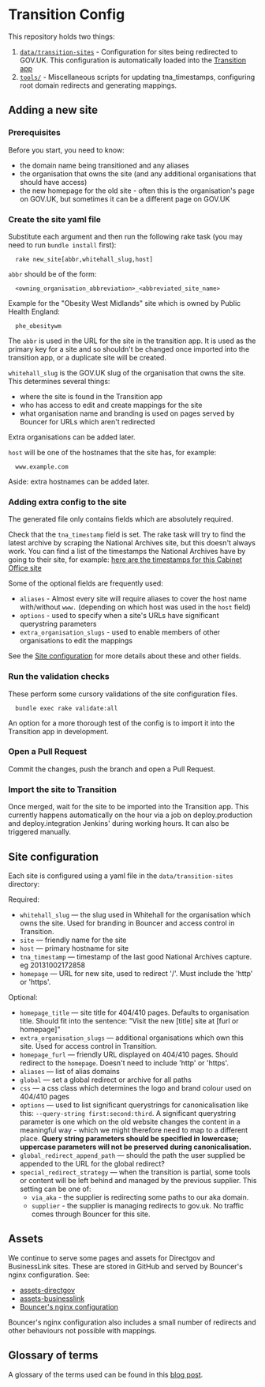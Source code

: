 # Transition Config

This repository holds two things:

1. [`data/transition-sites`](data/transition-sites) - Configuration for sites being redirected to GOV.UK. This configuration is automatically loaded into the [Transition app](https://github.com/alphagov/transition)
2. [`tools/`](tools/) - Miscellaneous scripts for updating tna_timestamps, configuring root domain redirects and generating mappings.

## Adding a new site

### Prerequisites

Before you start, you need to know:

* the domain name being transitioned and any aliases
* the organisation that owns the site (and any additional organisations that should have access)
* the new homepage for the old site - often this is the organisation's page on GOV.UK, but sometimes it can be a different page on GOV.UK

### Create the site yaml file

Substitute each argument and then run the following rake task (you may need to run `bundle install` first):
```
  rake new_site[abbr,whitehall_slug,host]
```

``abbr`` should be of the form:
```
  <owning_organisation_abbreviation>_<abbreviated_site_name>
```

Example for the "Obesity West Midlands" site which is owned by Public Health England:
```
  phe_obesitywm
```

The ``abbr`` is used in the URL for the site in the transition app. It is used as the primary key for a site and so shouldn't be changed once imported into the transition app, or a duplicate site will be created.

``whitehall_slug`` is the GOV.UK slug of the organisation that owns the site. This determines several things:

* where the site is found in the Transition app
* who has access to edit and create mappings for the site
* what organisation name and branding is used on pages served by Bouncer for URLs which aren't redirected

Extra organisations can be added later.

`host` will be one of the hostnames that the site has, for example:
```
  www.example.com
```

Aside: extra hostnames can be added later.

### Adding extra config to the site

The generated file only contains fields which are absolutely required.

Check that the `tna_timestamp` field is set. The rake task will try to find the latest archive by scraping the National Archives site, but this doesn't always work. You can find a list of the timestamps the National Archives have by going to their site, for example: [here are the timestamps for this Cabinet Office site](http://webarchive.nationalarchives.gov.uk/*/http://download.cabinetoffice.gov.uk>)

Some of the optional fields are frequently used:

* `aliases` - Almost every site will require aliases to cover the host name with/without `www.` (depending on which host was used in the ``host`` field)
* `options` - used to specify when a site's URLs have significant querystring parameters
* `extra_organisation_slugs` - used to enable members of other organisations to edit the mappings

See the [Site configuration](#site-configuration) for more details about these and other fields.

### Run the validation checks

These perform some cursory validations of the site configuration files.
```
  bundle exec rake validate:all
```

An option for a more thorough test of the config is to import it into the Transition app in development.

### Open a Pull Request

Commit the changes, push the branch and open a Pull Request.

### Import the site to Transition

Once merged, wait for the site to be imported into the Transition app. This currently happens automatically on the hour via a job on deploy.production and deploy.integration Jenkins' during working hours. It can also be triggered manually.

## Site configuration

Each site is configured using a yaml file in the `data/transition-sites` directory:

Required:

* `whitehall_slug` — the slug used in Whitehall for the organisation which owns the site. Used for branding in Bouncer and access control in Transition.
* `site` — friendly name for the site
* `host` — primary hostname for site
* `tna_timestamp` — timestamp of the last good National Archives capture. eg 20131002172858
* `homepage` — URL for new site, used to redirect '/'. Must include the 'http' or 'https'.

Optional:

* `homepage_title` — site title for 404/410 pages. Defaults to organisation title. Should fit into the sentence: "Visit the new [title] site at [furl or homepage]"
* `extra_organisation_slugs` — additional organisations which own this site. Used for access control in Transition.
* `homepage_furl` — friendly URL displayed on 404/410 pages. Should redirect to the `homepage`. Doesn't need to include 'http' or 'https'.
* `aliases` — list of alias domains
* `global` — set a global redirect or archive for all paths
* `css` — a css class which determines the logo and brand colour used on 404/410 pages
* `options` — used to list significant querystrings for canonicalisation like this: `--query-string first:second:third`. A significant querystring parameter is one which on the old website changes the content in a meaningful way - which we might therefore need to map to a different place. **Query string parameters should be specified in lowercase; uppercase parameters will not be preserved during canonicalisation.**
* `global_redirect_append_path` — should the path the user supplied be appended
to the URL for the global redirect?
* `special_redirect_strategy` — when the transition is partial, some tools or content will be left behind and managed by the previous supplier. This setting can be one of:
    * `via_aka` - the supplier is redirecting some paths to our aka domain.
    * `supplier` - the supplier is managing redirects to gov.uk. No traffic comes through Bouncer for this site.

## Assets

We continue to serve some pages and assets for Directgov and BusinessLink sites. These are
stored in GitHub and served by Bouncer's nginx configuration. See:
* [assets-directgov](https://github.com/alphagov/assets-directgov)
* [assets-businesslink](https://github.com/alphagov/assets-businesslink)
* [Bouncer's nginx configuration](https://github.com/alphagov/govuk-puppet/blob/master/modules/govuk/manifests/apps/bouncer.pp#L28-L119)

Bouncer's nginx configuration also includes a small number of redirects and
other behaviours not possible with mappings.

## Glossary of terms

A glossary of the terms used can be found in this [blog post](https://insidegovuk.blog.gov.uk/2014/03/17/transition-technical-glossary/).
